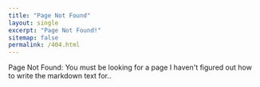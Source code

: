 ```yaml
---
title: "Page Not Found"
layout: single
excerpt: "Page Not Found!"
sitemap: false
permalink: /404.html
---
```


Page Not Found: You must be looking for a page I haven't figured out how to write the markdown text for..
